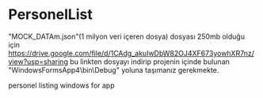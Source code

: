 # PersonelList

"MOCK_DATAm.json"(1 milyon veri içeren dosya) dosyası 250mb olduğu için https://drive.google.com/file/d/1CAdg_akuIwDbW82OJ4XF673yowhXR7nz/view?usp=sharing bu linkten dosyayı indirip projenin içinde bulunan 
"WindowsFormsApp4\bin\Debug\" yoluna taşımanız gerekmekte.



 personel listing windows for app
